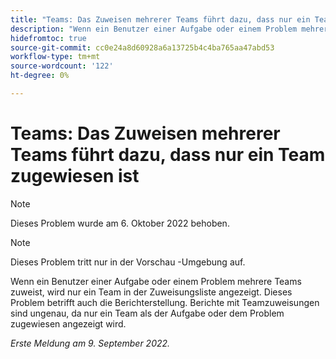 ```yaml
---
title: "Teams: Das Zuweisen mehrerer Teams führt dazu, dass nur ein Team zugewiesen ist."
description: "Wenn ein Benutzer einer Aufgabe oder einem Problem mehrere Teams zuweist, wird nur ein Team in der Zuweisungsliste angezeigt. Dieses Problem betrifft auch die Berichterstellung. Berichte mit Teamzuweisungen sind ungenau, da nur ein Team als der Aufgabe oder dem Problem zugewiesen angezeigt wird."
hidefromtoc: true
source-git-commit: cc0e24a8d60928a6a13725b4c4ba765aa47abd53
workflow-type: tm+mt
source-wordcount: '122'
ht-degree: 0%

---
```



# Teams: Das Zuweisen mehrerer Teams führt dazu, dass nur ein Team zugewiesen ist

>[!NOTE]
>
>Dieses Problem wurde am 6. Oktober 2022 behoben.

>[!NOTE]
>
>Dieses Problem tritt nur in der Vorschau -Umgebung auf.

Wenn ein Benutzer einer Aufgabe oder einem Problem mehrere Teams zuweist, wird nur ein Team in der Zuweisungsliste angezeigt. Dieses Problem betrifft auch die Berichterstellung. Berichte mit Teamzuweisungen sind ungenau, da nur ein Team als der Aufgabe oder dem Problem zugewiesen angezeigt wird.

_Erste Meldung am 9. September 2022._

